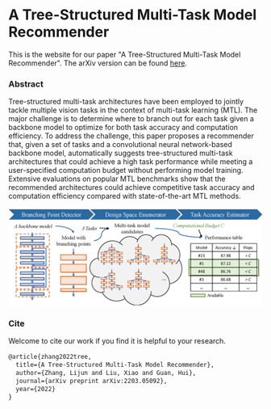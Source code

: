 # A Tree-Structured Multi-Task Model Recommender 
This is the website for our paper "A Tree-Structured Multi-Task Model Recommender". 
The arXiv version can be found [here](https://arxiv.org/pdf/2203.05092.pdf).

### Abstract
Tree-structured multi-task architectures have been employed to jointly tackle multiple vision tasks in the context of multi-task learning (MTL). The major challenge is to determine where to branch out for each task given a backbone model to optimize for both task accuracy and computation efficiency. To address the challenge, this paper proposes a recommender that, given a set of tasks and a convolutional neural network-based backbone model, automatically suggests tree-structured multi-task architectures that could achieve a high task performance while meeting a user-specified computation budget without performing model training. Extensive evaluations on popular MTL benchmarks show that the recommended architectures could achieve competitive task accuracy and computation efficiency compared with state-of-the-art MTL methods.

![overview](https://github.com/zhanglijun95/TreeMTL/blob/main/assets/overview.jpg)

### Cite
Welcome to cite our work if you find it is helpful to your research.
```
@article{zhang2022tree,
  title={A Tree-Structured Multi-Task Model Recommender},
  author={Zhang, Lijun and Liu, Xiao and Guan, Hui},
  journal={arXiv preprint arXiv:2203.05092},
  year={2022}
}
```
